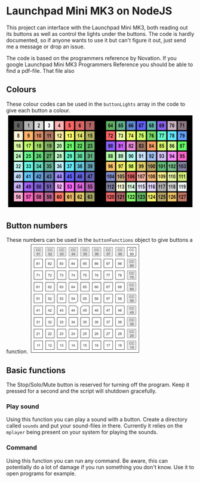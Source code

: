 # Launchpad Mini MK3 on NodeJS
This project can interface with the Launchpad Mini MK3, both reading out its buttons as well as control the lights under the buttons.
The code is hardly documented, so if anyone wants to use it but can't figure it out, just send me a message or drop an issue.

The code is based on the programmers reference by Novation. If you google Launchpad Mini MK3 Programmers Reference you should be able to find a pdf-file. That file also

## Colours
These colour codes can be used in the `buttonLights` array in the code to give each button a colour.
![Launchpad colour codes](launchpad-colours.png)

## Button numbers
These numbers can be used in the `buttonFunctions` object to give buttons a function.
![Launchpad button number](launchpad-button-numbers.png)

## Basic functions
The Stop/Solo/Mute button is reserved for turning off the program. Keep it pressed for a second and the script will shutdown gracefully.

### Play sound
Using this function you can play a sound with a button. Create a directory called `sounds` and put your sound-files in there. Currently it relies on the `mplayer` being present on your system for playing the sounds.

### Command
Using this function you can run any command. Be aware, this can potentially do a lot of damage if you run something you don't know. Use it to open programs for example.
